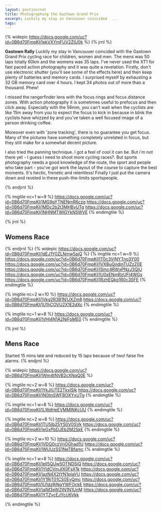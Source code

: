 ```yaml
---
layout: postjournal
title: Photographing the Gastown Grand Prix
excerpt: Luckily my stay in Vancouver coincided  ...
tags: 
---
```


{% widepic https://docs.google.com/uc?id=0B6d70FmpKIi1ekVXYmFUV2ZIU0k %}
{% jrnl %}

**Gastown Rally** Luckily my stay in Vancouver coincided with the Gastown Grand
Prix cycling race for children, women and men. The mens was 50 laps totally 60km
and the womens was 35 laps. I've never used the XT1 for fast paced action
photography and it was quite a revelation. Firstly, don't use electronic shutter
(you'll see some of the effects here) and then keep plenty of batteries and
memory cards. I surprised myself by exhausting a 32 GB memory card over 4
hours. I kept 34 photos out of more than a thousand. Phew!

I missed the rangerfinder lens with the focus rings and focus distance
zones. With action photography it is sometimes useful to prefocus and then click
away. Especially with the 56mm, you can't wait when the cyclists are like 15m
away from you to expect the focus to kick in because in blink the cyclists have
whizzed by and you've taken a well focused image of a person drinking coffee.


Moreover even with 'zone tracking', there is no guarantee you get focus. Many of
the pictures have something completely unrelated in focus, but they still make
for a somewhat decent picture.


I also tried the panning technique. I got a feel of cool it can be. But
i'm not there yet - I guess I need to shoot more cycling races?. But sports
photography needs a good knowledge of the route, the sport and people who take
part  - you've got work the layout of the course to capture the best
moments. It's hectic, frenetic and relentless! Finally I just put the camera
down and reveled in these push-the-limits sportspeople.


{% endjrnl %}

{% imgtile nc=1 w=9 %}
https://docs.google.com/uc?id=0B6d70FmpKIi1MG9pYTNENmR6czg
https://docs.google.com/uc?id=0B6d70FmpKIi1MDc2b2t3MHBvUTg
https://docs.google.com/uc?id=0B6d70FmpKIi1NHNMTWlGYkN5WVE
{% endimgtile %}

{% jrnl %}
## Womens Race
{% endjrnl %}
{% widepic https://docs.google.com/uc?id=0B6d70FmpKIi1dEJ1Y0ZLNmw5ajQ %}
{% imgtile nc=1 w=9 %}
https://docs.google.com/uc?id=0B6d70FmpKIi1T0c3VjNYTno3Y00
https://docs.google.com/uc?id=0B6d70FmpKIi1VXBuQndmTUZzZ0E
https://docs.google.com/uc?id=0B6d70FmpKIi1Smc4RWxPNzJ3QlU
https://docs.google.com/uc?id=0B6d70FmpKIi1U0xENmRzUFI4WGs
https://docs.google.com/uc?id=0B6d70FmpKIi1RzhEQkg1R0c3SFE
{% endimgtile %}


{% imgtile nc=2 w=10 %}
https://docs.google.com/uc?id=0B6d70FmpKIi1Vkg2R3B1N1JXZm8
https://docs.google.com/uc?id=0B6d70FmpKIi1U1hCOVU2X1E2dXc
{% endimgtile %}

{% imgtile nc=1 w=8 %}
https://docs.google.com/uc?id=0B6d70FmpKIi1VHl4N1A2NjFpME0
{% endimgtile %}

{% jrnl  %}
## Mens Race

Started 15 mins late and reduced by 15 laps because of two! false fire alarms.
{% endjrnl %}


{% widepic https://docs.google.com/uc?id=0B6d70FmpKIi1Wm4tNVB2cXNqQ0E %}

{% imgtile nc=2 w=8 %}
https://docs.google.com/uc?id=0B6d70FmpKIi1YkJIUTE2TkxlSlk
https://docs.google.com/uc?id=0B6d70FmpKIi1NGtnSWFBOXYxUTg
{% endimgtile %}


{% imgtile nc=1 w=8 %}
https://docs.google.com/uc?id=0B6d70FmpKIi1LWdHeEVMMlNKcUU
{% endimgtile %}

{% imgtile nc=2 w=8 %}
https://docs.google.com/uc?id=0B6d70FmpKIi1TU5Ib25YS0V0SVk
https://docs.google.com/uc?id=0B6d70FmpKIi1eGxPbDJEb2M2SkE
{% endimgtile %}

{% imgtile nc=2 w=10 %}
https://docs.google.com/uc?id=0B6d70FmpKIi1VDQ0czVnOGhad1U
https://docs.google.com/uc?id=0B6d70FmpKIi1WUUzSS1NeTBfamc
{% endimgtile %}

{% imgtile nc=1 w=8 %}
https://docs.google.com/uc?id=0B6d70FmpKIi1ell5QUw5OTNDSjQ
https://docs.google.com/uc?id=0B6d70FmpKIi1YldCVmJIX0FsX1k
https://docs.google.com/uc?id=0B6d70FmpKIi1azN4X2tYN1pIaVU
https://docs.google.com/uc?id=0B6d70FmpKIi1Y1RjT01CS0EyQmc
https://docs.google.com/uc?id=0B6d70FmpKIi1U1dzRjNqYWFOckE
https://docs.google.com/uc?id=0B6d70FmpKIi1alM3eWZtN1N1UnM
https://docs.google.com/uc?id=0B6d70FmpKIi1YTZycEJYcUtlVkk
    
{% endimgtile %}
